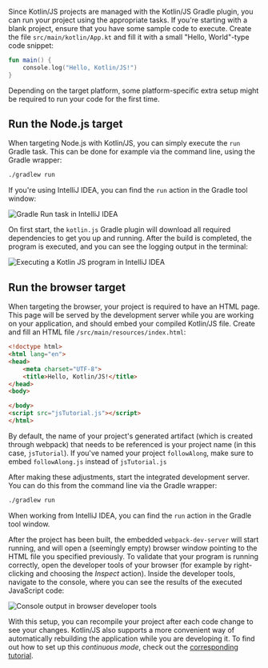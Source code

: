 [//]: # (title: 运行 Kotlin/JS)

Since Kotlin/JS projects are managed with the Kotlin/JS Gradle plugin, you can run your project using the
appropriate tasks. If you're starting with a blank project, ensure that you have some sample code to execute.
Create the file `src/main/kotlin/App.kt` and fill it with a small "Hello, World"-type code snippet:

```kotlin
fun main() {
    console.log("Hello, Kotlin/JS!")
}
```

Depending on the target platform, some platform-specific extra setup might be required to run your code for the first time.

## Run the Node.js target

When targeting Node.js with Kotlin/JS, you can simply execute the `run` Gradle task. This can be done for example via the
command line, using the Gradle wrapper:

```bash
./gradlew run
```

If you're using IntelliJ IDEA, you can find the `run` action in the Gradle tool window:

![Gradle Run task in IntelliJ IDEA](run-gradle-task.png)

On first start, the `kotlin.js` Gradle plugin will download all required dependencies to get you up and running.
After the build is completed, the program is executed, and you can see the logging output in the terminal:

![Executing a Kotlin JS program in IntelliJ IDEA](cli-output.png)

## Run the browser target

When targeting the browser, your project is required to have an HTML page. This page will be served by the development
server while you are working on your application, and should embed your compiled Kotlin/JS file.
Create and fill an HTML file `/src/main/resources/index.html`:

```html
<!doctype html>
<html lang="en">
<head>
    <meta charset="UTF-8">
    <title>Hello, Kotlin/JS!</title>
</head>
<body>

</body>
<script src="jsTutorial.js"></script>
</html>
```

By default, the name of your project's generated artifact (which is created through webpack) that needs to be referenced
is your project name (in this case, `jsTutorial`). If you've named your project `followAlong`, make sure to embed
`followAlong.js` instead of `jsTutorial.js`

After making these adjustments, start the integrated development server. You can do this from the command line via the
Gradle wrapper:

```bash
./gradlew run
```

When working from IntelliJ IDEA, you can find the `run` action in the Gradle tool window.

After the project has been built, the embedded `webpack-dev-server` will start running, and will open a (seemingly empty)
browser window pointing to the HTML file you specified previously. To validate that your program is running correctly,
open the developer tools of your browser (for example by right-clicking and choosing the _Inspect_ action).
Inside the developer tools, navigate to the console, where you can see the results of the executed JavaScript code:

![Console output in browser developer tools](browser-console-output.png)

With this setup, you can recompile your project after each code change to see your changes. Kotlin/JS also supports
a more convenient way of automatically rebuilding the application while you are developing it.
To find out how to set up this _continuous mode_, check out the [corresponding tutorial](dev-server-continuous-compilation.md).